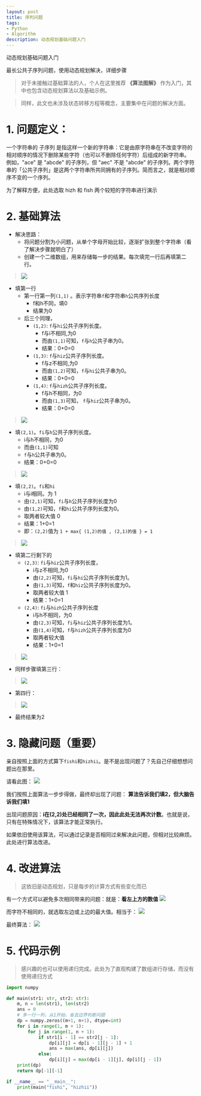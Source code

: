 ```yaml
---
layout: post
title: 序列问题
tags:
- Python
- Algorithm
description: 动态规划基础问题入门
---
```

动态规划基础问题入门

最长公共子序列问题，使用动态规划解决，详细步骤
<!-- more -->

> 对于未接触过基础算法的人，个人在这里推荐 **《算法图解》** 作为入门，其中也包含动态规划算法以及基础示例。

> 同样，此文也未涉及状态转移方程等概念，主要集中在问题的解决方面。

# 1. 问题定义：

一个字符串的 子序列 是指这样一个新的字符串：它是由原字符串在不改变字符的相对顺序的情况下删除某些字符（也可以不删除任何字符）后组成的新字符串。
例如，"ace" 是 "abcde" 的子序列，但 "aec" 不是 "abcde" 的子序列。两个字符串的「公共子序列」是这两个字符串所共同拥有的子序列。简而言之，就是相对顺序不变的一个序列。

为了解释方便，此处选取 hizh 和 fish 两个较短的字符串进行演示

# 2. 基础算法

- 解决思路：
    - 将问题分割为小问题，从单个字母开始比较，逐渐扩张到整个字符串（看了解决步骤就明白了）
    - 创建一个二维数组，用来存储每一步的结果。每次填完一行后再填第二行。

> ![](https://ae01.alicdn.com/kf/H06413052d9f347a28f3f9d589ea35490J.jpg)

- 填第一行
    - 第一行第一列`(1,1)` 。表示字符串`f`和字符串`h`公共序列长度
        - f和h不同，填0
        - 结果为0
    - 后三个同理，
        - `(1,2)`: `f`与`hi`公共子序列长度。
            - f与i不相同,为0
            - 而由`(1,1)`可知，`f`与`h`公共子串为0。
            - 结果：0+0=0
        - `(1,3)`: `f`与`hiz`公共子序列长度。
            - f与z不相同,为0
            - 而由`(1,2)`可知，`f`与`hi`公共子串为0。
            - 结果：0+0=0
        - `(1,4)`: `f`与`hizh`公共子序列长度。
            - f与h不相同，为0
            - 而由`(1,3)`可知， `f`与`hiz`公共子串为0。
            - 结果：0+0=0

> ![](https://ae01.alicdn.com/kf/Hf781b9c6eefd4aac9ec5e0fb79e442e1I.jpg)

- 填`(2,1)`。`fi`与`h`公共子序列长度。
    - i与h不相同，为0
    - 而由`(1,1)`可知
    - `f`与`h`公共子串为0。
    - 结果：0+0=0

> ![](https://ae01.alicdn.com/kf/H7f56b16b8c1f4736a320eac754cb9ce4R.jpg)

- 填`(2,2)`。`fi`和`hi`
    - i与i相同。为 1
    - 由`(2,1)`可知，`fi`与`h`公共子序列长度为0
    - 由`(1,2)`可知，`f`和`hi`公共子序列长度为0。
    - 取两者较大值 0
    - 结果：1+0=1
    - 即：`(2,2)`值为 `1 + max{ (1,2)的值 , (2,1)的值 } = 1`

> ![](https://ae01.alicdn.com/kf/Hf820369b7cb548d28534df54fa9d11fea.jpg)

- 填第二行剩下的
    - `(2,3)`: `fi`与`hiz`公共子序列长度，
        - i与z不相同,为0
        - 由`(2,2)`可知，`fi`与`hi`公共子序列长度为1。
        - 由`(1,3)`可知，`f`和`hiz`公共子序列长度为0。
        - 取两者较大值 1
        - 结果：1+0=1
    - `(2,4)`: `fi`与`hizh`公共子序列长度
        - i与h不相同，为0
        - 由`(2,3)`可知，`fi`与`hiz`公共子序列长度为1。
        - 由`(1,4)`可知，`f`与`hizh`公共子序列长度为0
        - 取两者较大值
        - 结果：1+0=1

> ![](https://ae01.alicdn.com/kf/Hd48f54c5bb1a446f8f1c15a63d99a9569.jpg)

- 同样步骤填第三行：

> ![](https://ae01.alicdn.com/kf/H7f374f00379d44dbacedf1a7018a86daV.jpg)

- 第四行：

> ![](https://ae01.alicdn.com/kf/Ha24bc2dbd53d44c292253641ae127edap.jpg)

- 最终结果为2

# 3. 隐藏问题（重要）

亲自按照上面的方式算下`fishi`和`hizhii`。是不是出现问题了？先自己仔细想想问题出在那里。

请看此图：
![](https://ae01.alicdn.com/kf/H5e8e759581d0417594b65e24102766a87.jpg)

我们按照上面算法一步步得做，最终却出现了问题： **算法告诉我们填2，但大脑告诉我们填1**

出现问题原因：**i在(2,2)处已经相同了一次，因此此处无法再次计数**。也就是说，只有在特殊情况下，该算法才能正常执行。

如果依旧使用该算法，可以通过记录是否相同过来解决此问题，但相对比较麻烦。此处进行算法改进。


# 4. 改进算法

> 这依旧是动态规划，只是每步的计算方式有些变化而已

有一个方式可以避免多次相同带来的问题：就是：**看左上方的数值**
![](https://ae01.alicdn.com/kf/H6dacb71dfd434f92bd376f13b1edf694p.jpg)

而字符不相同的，就选取左边或上边的最大值。相当于：
![](https://ae01.alicdn.com/kf/H33917af9527143528f90cc8c4e3af156U.jpg)


最终算法：
![](https://ae01.alicdn.com/kf/H6712ea90fc214abf9a5e27efa144f7a6C.jpg)

# 5. 代码示例

> 感兴趣的也可以使用递归完成。此处为了直观构建了数组进行存储，而没有使用递归方式

```python
import numpy

def main(str1: str, str2: str):
    m, n = len(str1), len(str2)
    ans = 0
    # 多一行一列，从1开始，省去边界判断问题
    dp = numpy.zeros((m+1, n+1), dtype=int)
    for i in range(1, m + 1):
        for j in range(1, n + 1):
            if str1[i - 1] == str2[j - 1]:
                dp[i][j] = dp[i - 1][j - 1] + 1
                ans = max(ans, dp[i][j])
            else:
                dp[i][j] = max(dp[i - 1][j], dp[i][j - 1])
    print(dp)
    return dp[-1][-1]

if __name__ == "__main__":
    print(main("fishi", "hizhii"))
```